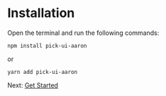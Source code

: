 # Installation

Open the terminal and run the following commands:

```
npm install pick-ui-aaron
```

or

```
yarn add pick-ui-aaron
```

Next: [Get Started](#/doc/get-started)